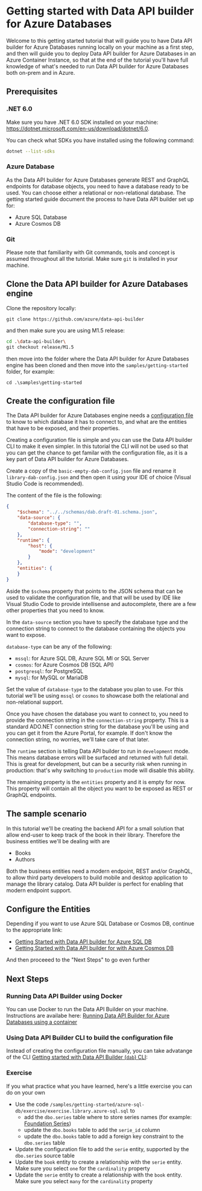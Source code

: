 # Getting started with Data API builder for Azure Databases

Welcome to this getting started tutorial that will guide you to have Data API builder for Azure Databases running locally on your machine as a first step, and then will guide you to deploy Data API builder for Azure Databases in an Azure Container Instance, so that at the end of the tutorial you'll have full knowledge of what's needed to run Data API builder for Azure Databases both on-prem and in Azure.

## Prerequisites

### .NET 6.0
Make sure you have .NET 6.0 SDK installed on your machine: https://dotnet.microsoft.com/en-us/download/dotnet/6.0.

You can check what SDKs you have installed using the following command:

```bash
dotnet --list-sdks
```

### Azure Database

As the Data API builder for Azure Databases generate REST and GraphQL endpoints for database objects, you need to have a database ready to be used. You can choose either a relational or non-relational database. The getting started guide document the process to have Data API builder set up for:
- Azure SQL Database
- Azure Cosmos DB

### Git

Please note that familiarity with Git commands, tools and concept is assumed throughout all the tutorial. Make sure `git` is installed in your machine.

## Clone the Data API builder for Azure Databases engine

Clone the repository locally:

```
git clone https://github.com/azure/data-api-builder
```

and then make sure you are using M1.5 release:

```bash
cd .\data-api-builder\
git checkout release/M1.5
```

then move into the folder where the Data API builder for Azure Databases engine has been cloned and then move into the `samples/getting-started` folder, for example:

```
cd .\samples\getting-started
```

## Create the configuration file

The Data API builder for Azure Databases engine needs a [configuration file](../configuration-file.md) to know to which database it has to connect to, and what are the entities that have to be exposed, and their properties.

Creating a configuration file is simple and you can use the Data API builder CLI to make it even simpler. In this tutorial the CLI will not be used so that you can get the chance to get familar with the configuration file, as it is a key part of Data API builder for Azure Databases.

Create a copy of the `basic-empty-dab-config.json` file and rename it `library-dab-config.json` and then open it using your IDE of choice (Visual Studio Code is recommended).

The content of the file is the following:

```json
{
    "$schema": "../../schemas/dab.draft-01.schema.json",
    "data-source": {
        "database-type": "",
        "connection-string": ""
    },
    "runtime": {
        "host": {
            "mode": "development"
        }
    },
    "entities": {
    }
}
```

Aside the `$schema` property that points to the JSON schema that can be used to validate the configuration file, and that will be used by IDE like Visual Studio Code to provide intellisense and autocomplete, there are a few other properties that you need to know.

In the `data-source` section you have to specify the database type and the connection string to connect to the database containing the objects you want to expose.

`database-type` can be any of the following:
- `mssql`: for Azure SQL DB, Azure SQL MI or SQL Server
- `cosmos`: for Azure Cosmos DB (SQL API)
- `postgresql`: for PostgreSQL
- `mysql`: for MySQL or MariaDB

Set the value of `database-type` to the database you plan to use. For this tutorial we'll be using `mssql` or `cosmos` to showcase both the relational and non-relational support.

Once you have chosen the database you want to connect to, you need to provide the connection string in the `connection-string` property. This is a standard ADO.NET connection string for the database you'll be using and you can get it from the Azure Portal, for example. If don't know the connection string, no worries, we'll take care of that later.

The `runtime` section is telling Data API builder to run in `development` mode. This means database errors will be surfaced and returned with full detail. This is great for development, but can be a security risk when running in production: that's why switching to `production` mode will disable this ability.

The remaining property is the `entities` property and it is empty for now. This property will contain all the object you want to be exposed as REST or GraphQL endpoints.

## The sample scenario

In this tutorial we'll be creating the backend API for a small solution that allow end-user to keep track of the book in their library. Therefore the business entities we'll be dealing with are

- Books
- Authors

Both the business entities need a modern endpoint, REST and/or GraphQL, to allow third party developers to build mobile and desktop application to manage the library catalog. Data API builder is perfect for enabling that modern endpoint support.

## Configure the Entities

Depending if you want to use Azure SQL Database or Cosmos DB, continue to the appropriate link:

- [Getting Started with Data API builder for Azure SQL DB](./getting-started-azure-sql-db.md)
- [Getting Started with Data API builder for with Azure Cosmos DB](./getting-started-azure-cosmos-db.md)

And then proceeed to the "Next Steps" to go even further

## Next Steps

### Running Data API Builder using Docker

You can use Docker to run the Data API Builder on your machine. Instructions are availabe here: [Running Data API Builder for Azure Databases using a container](../running-using-a-container.md)

### Using Data API Builder CLI to build the configuration file

Instead of creating the configuration file manually, you can take advatange of the CLI [Getting started with Data API Builder (`dab`) CLI](../getting-started/getting-started-dab-cli.md): 

### Exercise

If you what practice what you have learned, here's a little exercise you can do on your own

- Use the code `/samples/getting-started/azure-sql-db/exercise/exercise.library.azure-sql.sql` to 
  - add the `dbo.series` table where to store series names (for example: [Foundation Series](https://en.wikipedia.org/wiki/Foundation_series))
  - update the `dbo.books` table to add the `serie_id` column
  - update the `dbo.books` table to add a foreign key constraint to the `dbo.series` table
- Update the configuration file to add the `serie` entity, supported by the `dbo.series` source table
- Update the `book` entity to create a relationship with the `serie` entity. Make sure you select `one` for the `cardinality` property
- Update the `serie` entity to create a relationship with the `book` entity. Make sure you select `many` for the `cardinality` property
